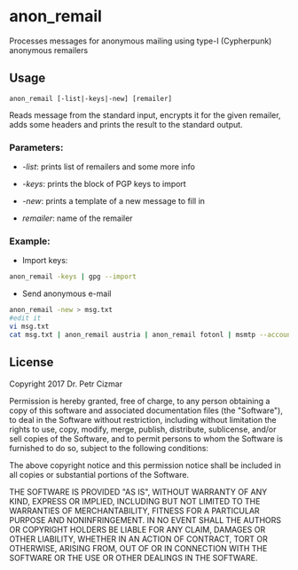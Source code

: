 # anon_remail

Processes messages for anonymous mailing using type-I (Cypherpunk) anonymous remailers

## Usage

```
anon_remail [-list|-keys|-new] [remailer]
```

Reads message from the standard input, encrypts it for the given remailer, adds
some headers and prints the result to the standard output.

### Parameters:

* *-list*: prints list of remailers and some more info
* *-keys*: prints the block of PGP keys to import
* *-new*:  prints a template of a new message to fill in

* *remailer*: name of the remailer

### Example:

- Import keys:
```sh
anon_remail -keys | gpg --import
```

- Send anonymous e-mail

```sh
anon_remail -new > msg.txt
#edit it
vi msg.txt
cat msg.txt | anon_remail austria | anon_remail fotonl | msmtp --account gmail -t
```

## License

Copyright 2017 Dr. Petr Cizmar

Permission is hereby granted, free of charge, to any person obtaining a copy
of this software and associated documentation files (the "Software"), to deal
in the Software without restriction, including without limitation the rights
to use, copy, modify, merge, publish, distribute, sublicense, and/or sell
copies of the Software, and to permit persons to whom the Software is
furnished to do so, subject to the following conditions:

The above copyright notice and this permission notice shall be included in all
copies or substantial portions of the Software.

THE SOFTWARE IS PROVIDED "AS IS", WITHOUT WARRANTY OF ANY KIND, EXPRESS OR
IMPLIED, INCLUDING BUT NOT LIMITED TO THE WARRANTIES OF MERCHANTABILITY,
FITNESS FOR A PARTICULAR PURPOSE AND NONINFRINGEMENT. IN NO EVENT SHALL THE
AUTHORS OR COPYRIGHT HOLDERS BE LIABLE FOR ANY CLAIM, DAMAGES OR OTHER
LIABILITY, WHETHER IN AN ACTION OF CONTRACT, TORT OR OTHERWISE, ARISING FROM,
OUT OF OR IN CONNECTION WITH THE SOFTWARE OR THE USE OR OTHER DEALINGS IN THE
SOFTWARE.

